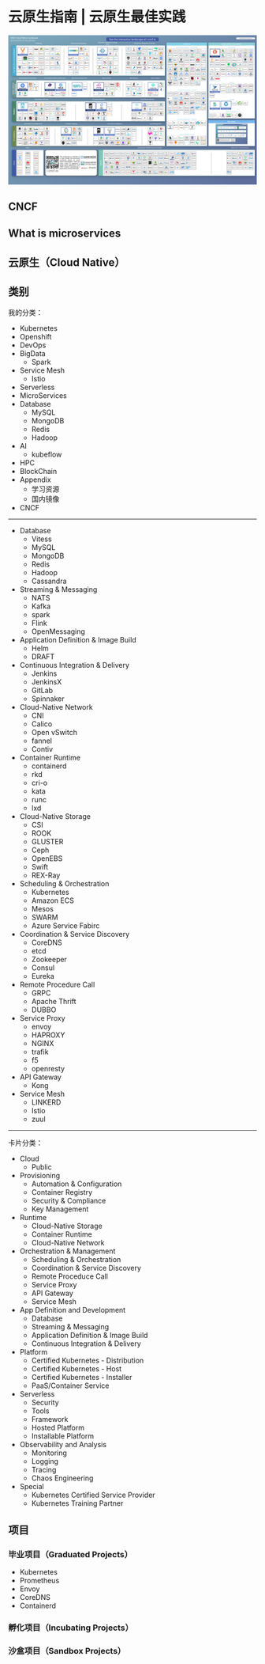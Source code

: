 # 云原生指南 | 云原生最佳实践

![Cloud Native Landscape](.images/cloud-native-landscape.png)

## CNCF

## What is microservices

## 云原生（Cloud Native）

## 类别

我的分类：

* Kubernetes
* Openshift
* DevOps
* BigData
  * Spark
* Service Mesh
  * Istio
* Serverless
* MicroServices
* Database
  * MySQL
  * MongoDB
  * Redis
  * Hadoop
* AI
  * kubeflow
* HPC
* BlockChain
* Appendix
  * 学习资源
  * 国内镜像
* CNCF

---

* Database
  * Vitess
  * MySQL
  * MongoDB
  * Redis
  * Hadoop
  * Cassandra
* Streaming & Messaging
  * NATS
  * Kafka
  * spark
  * Flink
  * OpenMessaging
* Application Definition & Image Build
  * Helm
  * DRAFT
* Continuous Integration & Delivery
  * Jenkins
  * JenkinsX
  * GitLab
  * Spinnaker
* Cloud-Native Network
  * CNI
  * Calico
  * Open vSwitch
  * fannel
  * Contiv
* Container Runtime
  * containerd
  * rkd
  * cri-o
  * kata
  * runc
  * lxd
* Cloud-Native Storage
  * CSI
  * ROOK
  * GLUSTER
  * Ceph
  * OpenEBS
  * Swift
  * REX-Ray
* Scheduling & Orchestration
  * Kubernetes
  * Amazon ECS
  * Mesos
  * SWARM
  * Azure Service Fabirc
* Coordination & Service Discovery
  * CoreDNS
  * etcd
  * Zookeeper
  * Consul
  * Eureka
* Remote Procedure Call
  * GRPC
  * Apache Thrift
  * DUBBO
* Service Proxy
  * envoy
  * HAPROXY
  * NGINX
  * trafik
  * f5
  * openresty
* API Gateway
  * Kong
* Service Mesh
  * LINKERD
  * Istio
  * zuul

---

卡片分类：

* Cloud
  * Public
* Provisioning
  * Automation & Configuration
  * Container Registry
  * Security & Compliance
  * Key Management
* Runtime
  * Cloud-Native Storage
  * Container Runtime
  * Cloud-Native Network
* Orchestration & Management
  * Scheduling & Orchestration
  * Coordination & Service Discovery
  * Remote Proceduce Call
  * Service Proxy
  * API Gateway
  * Service Mesh
* App Definition and Development
  * Database
  * Streaming & Messaging
  * Application Definition & Image Build
  * Continuous Integration & Delivery
* Platform
  * Certified Kubernetes - Distribution
  * Certified Kubernetes - Host
  * Certified Kubernetes - Installer
  * PaaS/Container Service
* Serverless
  * Security
  * Tools
  * Framework
  * Hosted Platform
  * Installable Platform
* Observability and Analysis
  * Monitoring
  * Logging
  * Tracing
  * Chaos Engineering
* Special
  * Kubernetes Certified Service Provider
  * Kubernetes Training Partner

## 项目

### 毕业项目（Graduated Projects）

* Kubernetes
* Prometheus
* Envoy
* CoreDNS
* Containerd

### 孵化项目（Incubating Projects）

### 沙盒项目（Sandbox Projects）